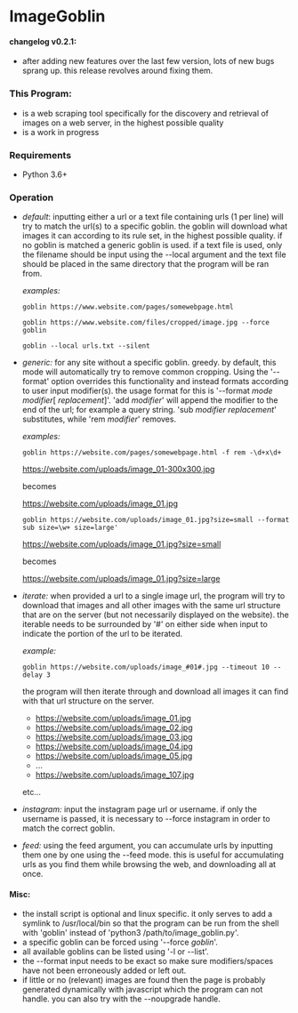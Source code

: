 # ImageGoblin

#### changelog v0.2.1:
+ after adding new features over the last few version, lots of new bugs sprang up. this
  release revolves around fixing them.

### This Program:

+ is a web scraping tool specifically for the discovery and retrieval of images on a web server, in the highest possible quality
+ is a work in progress

### Requirements

+ Python 3.6+

### Operation

+ *default*: inputting either a url or a text file containing urls (1 per line) will try to match the url(s) to a specific goblin. the goblin will download what images it can according to its rule set, in the highest possible quality. if no goblin is matched a generic goblin is used. if a text file is used, only the filename should be input using the --local argument and the text file should be placed in the same directory that the program will be ran from.

  *examples:*

  ```
  goblin https://www.website.com/pages/somewebpage.html

  goblin https://www.website.com/files/cropped/image.jpg --force goblin

  goblin --local urls.txt --silent
  ```

+ *generic:* for any site without a specific goblin. greedy. by default, this mode will automatically try to remove common cropping. Using the '--format' option overrides this functionality and instead formats according to user input modifier(s). the usage format for this is '--format _mode_ _modifier_[ _replacement_]'. 'add _modifier_' will append the modifier to the end of the url; for example a query string. 'sub _modifier_ _replacement_' substitutes, while 'rem _modifier_' removes.

  *examples:*

  ```
  goblin https://website.com/pages/somewebpage.html -f rem -\d+x\d+
  ```

  https://website.com/uploads/image_01-300x300.jpg

  becomes

  https://website.com/uploads/image_01.jpg


  ```
  goblin https://website.com/uploads/image_01.jpg?size=small --format sub size=\w+ size=large'
  ```

  https://website.com/uploads/image_01.jpg?size=small

  becomes

  https://website.com/uploads/image_01.jpg?size=large

+ *iterate:* when provided a url to a single image url, the program will try to download that images and all other images with the same url structure that are on the server (but not necessarily displayed on the website). the iterable needs to be surrounded by '#' on either side when input to indicate the portion of the url to be iterated.

  *example:*

  ```
  goblin https://website.com/uploads/image_#01#.jpg --timeout 10 --delay 3
  ```

  the program will then iterate through and download all images it can find with that url structure on the server.

  * https://website.com/uploads/image_01.jpg
  * https://website.com/uploads/image_02.jpg
  * https://website.com/uploads/image_03.jpg
  * https://website.com/uploads/image_04.jpg
  * https://website.com/uploads/image_05.jpg
  * ...
  * https://website.com/uploads/image_107.jpg

  etc...

+ *instagram:* input the instagram page url or username. if only the username is passed, it is necessary to --force instagram in order to match the correct goblin.

+ *feed:* using the feed argument, you can accumulate urls by inputting them one by one using the --feed mode. this is useful for accumulating urls as you find them while browsing the web, and downloading all at once.   

#### Misc:
  + the install script is optional and linux specific. it only serves to add a symlink to /usr/local/bin so that the program can be run from the shell with 'goblin' instead of 'python3 /path/to/image_goblin.py'.
  + a specific goblin can be forced using '--force _goblin_'.
  + all available goblins can be listed using '-l or --list'.
  + the --format input needs to be exact so make sure modifiers/spaces have not been erroneously added or left out.
  + if little or no (relevant) images are found then the page is probably generated dynamically with javascript which the program can not handle. you can also try with the --noupgrade handle.
